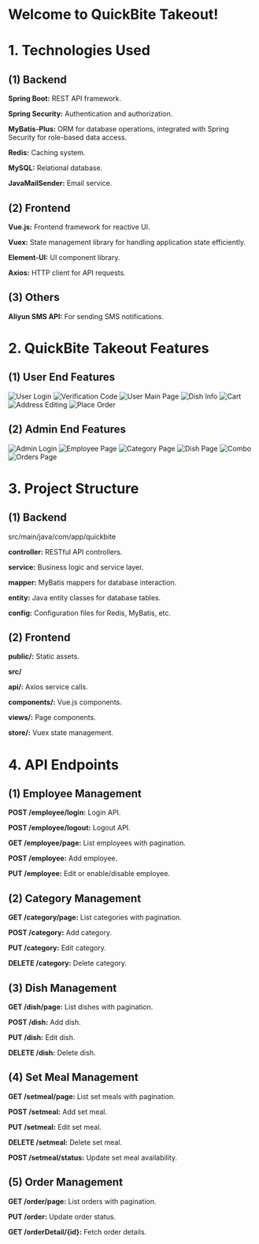 # Welcome to QuickBite Takeout!

# 1. Technologies Used

## (1) Backend

**Spring Boot:** REST API framework.

**Spring Security:** Authentication and authorization.

**MyBatis-Plus:** ORM for database operations, integrated with Spring Security for role-based data access.

**Redis:** Caching system.

**MySQL:** Relational database.

**JavaMailSender:** Email service.

## (2) Frontend

**Vue.js:** Frontend framework for reactive UI.

**Vuex:** State management library for handling application state efficiently.

**Element-UI:** UI component library.

**Axios:** HTTP client for API requests.

## (3) Others

**Aliyun SMS API:** For sending SMS notifications.



# 2. QuickBite Takeout Features 

## (1) User End Features

![User Login](Feature-Images/User_Login.png)
![Verification Code](Feature-Images/Verification_Code.png)
![User Main Page](Feature-Images/User_Main_Page.png)
![Dish Info](Feature-Images/Dish_Info.png)
![Cart](Feature-Images/Cart.png)
![Address Editing](Feature-Images/Address.png)
![Place Order](Feature-Images/Place_Order.png)

## (2) Admin End Features

![Admin Login](Feature-Images/Login.png)
![Employee Page](Feature-Images/Employee_Page.png)
![Category Page](Feature-Images/Category_Page.png)
![Dish Page](Feature-Images/Dish_Page.png)
![Combo](Feature-Images/Combo.png)
![Orders Page](Feature-Images/Orders_Page.png)

# 3. Project Structure

## (1) Backend

src/main/java/com/app/quickbite

**controller:** RESTful API controllers.

**service:** Business logic and service layer.

**mapper:** MyBatis mappers for database interaction.

**entity:** Java entity classes for database tables.

**config:** Configuration files for Redis, MyBatis, etc.

## (2) Frontend

**public/:** Static assets.

**src/**

**api/:** Axios service calls.

**components/:** Vue.js components.

**views/:** Page components.

**store/:** Vuex state management.

# 4. API Endpoints

## (1) Employee Management

**POST /employee/login:** Login API.

**POST /employee/logout:** Logout API.

**GET /employee/page:** List employees with pagination.

**POST /employee:** Add employee.

**PUT /employee:** Edit or enable/disable employee.

## (2) Category Management

**GET /category/page:** List categories with pagination.

**POST /category:** Add category.

**PUT /category:** Edit category.

**DELETE /category:** Delete category.

## (3) Dish Management

**GET /dish/page:** List dishes with pagination.

**POST /dish:** Add dish.

**PUT /dish:** Edit dish.

**DELETE /dish:** Delete dish.

## (4) Set Meal Management

**GET /setmeal/page:** List set meals with pagination.

**POST /setmeal:** Add set meal.

**PUT /setmeal:** Edit set meal.

**DELETE /setmeal:** Delete set meal.

**POST /setmeal/status:** Update set meal availability.

## (5) Order Management

**GET /order/page:** List orders with pagination.

**PUT /order:** Update order status.

**GET /orderDetail/{id}:** Fetch order details.
